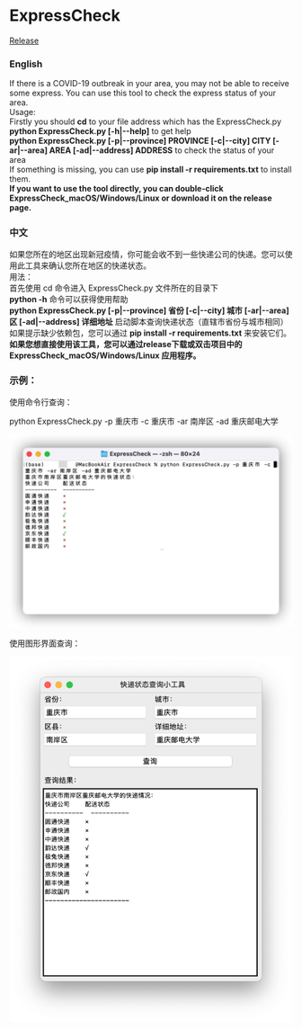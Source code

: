 # ExpressCheck
[Release](https://github.com/Galaxy955/ExpressCheck/releases/latest)
### English
If there is a COVID-19 outbreak in your area, you may not be able to receive some express. You can use this tool to check the express status of your area.\
Usage:\
Firstly you should **cd** to your file address which has the ExpressCheck.py\
**python ExpressCheck.py [-h|--help]** to get help\
**python ExpressCheck.py [-p|--province] PROVINCE [-c|--city] CITY [-ar|--area] AREA [-ad|--address] ADDRESS** to check the status of your area\
If something is missing, you can use **pip install -r requirements.txt** to install them.\
**If you want to use the tool directly, you can double-click ExpressCheck_macOS/Windows/Linux or download it on the release page.**

### 中文
如果您所在的地区出现新冠疫情，你可能会收不到一些快递公司的快递。您可以使用此工具来确认您所在地区的快递状态。\
用法：\
首先使用 cd 命令进入 ExpressCheck.py 文件所在的目录下\
**python -h** 命令可以获得使用帮助\
**python ExpressCheck.py [-p|--province] 省份 [-c|--city] 城市 [-ar|--area] 区 [-ad|--address] 详细地址** 启动脚本查询快递状态（直辖市省份与城市相同）\
如果提示缺少依赖包，您可以通过 **pip install -r requirements.txt** 来安装它们。\
**如果您想直接使用该工具，您可以通过release下载或双击项目中的 ExpressCheck_macOS/Windows/Linux 应用程序。**

### 示例：

使用命令行查询：

python ExpressCheck.py -p 重庆市 -c 重庆市 -ar 南岸区 -ad 重庆邮电大学

![demo](./Resources/demo.png)

使用图形界面查询：

![UI-demo](./Resources/UI_demo.png)
